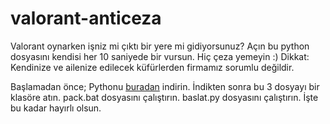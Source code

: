 # valorant-anticeza
Valorant oynarken işniz mi çıktı bir yere mi gidiyorsunuz? Açın bu python dosyasını kendisi her 10 saniyede bir vursun. Hiç çeza yemeyin :) 
Dikkat: Kendinize ve ailenize edilecek küfürlerden firmamız sorumlu değildir.

Başlamadan önce;
Pythonu [buradan](https://www.python.org/downloads/) indirin.
İndikten sonra bu 3 dosyayı bir klasöre atın.
pack.bat dosyasını çalıştırın.
baslat.py dosyasını çalıştırın.
İşte bu kadar hayırlı olsun.
